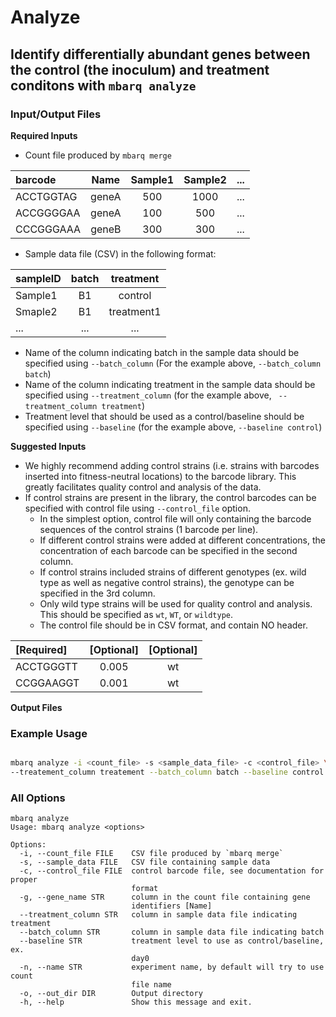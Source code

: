 # Analyze

## Identify differentially abundant genes between the control (the inoculum) and treatment conditons with `mbarq analyze`

### Input/Output Files

**Required Inputs**

- Count file produced by `mbarq merge`

| barcode   | Name | Sample1 | Sample2 | ... |
|:----------| :---: | :---: | :---: | :---: |
| ACCTGGTAG | geneA | 500 | 1000 | ... |
| ACCGGGGAA | geneA | 100 | 500 | ... |
 | CCCGGGAAA | geneB | 300 | 300 | ... |


- Sample data file (CSV) in the following format:

| sampleID | batch | treatment | 
| :--- | :---: | :---: | 
| Sample1 | B1 | control |
| Smaple2 | B1 | treatment1 | 
| ... | ... | ... |

- Name of the column indicating batch in the sample data should be specified using ``--batch_column`` (For the example above, ``--batch_column batch``)
- Name of the column indicating treatment in the sample data should be specified using ``--treatment_column`` (for the example above, `` --treatment_column treatment``)
- Treatment level that should be used as a control/baseline should be specified using ``--baseline`` (for the example above, ``--baseline control``)

**Suggested Inputs**

- We highly recommend adding control strains (i.e. strains with barcodes inserted into fitness-neutral locations) to the barcode library. This greatly facilitates quality control and analysis of the data.
- If control strains are present in the library, the control barcodes can be specified with control file using ``--control_file`` option. 
  - In the simplest option, control file will only containing the barcode sequences of the control strains (1 barcode per line). 
  - If different control strains were added at different concentrations, the concentration of each barcode can be specified in the second column. 
  - If control strains included strains of different genotypes (ex. wild type as well as negative control strains), the genotype can be specified in the 3rd column. 
  - Only wild type strains will be used for quality control and analysis. This should be specified as `wt`, `WT`, or `wildtype`. 
  - The control file should be in CSV format, and contain NO header. 

| [Required] | [Optional] | [Optional] |
|:-----------|:----------:|:----------:|
 |ACCTGGGTT | 0.005 | wt |
| CCGGAAGGT | 0.001 | wt | 


**Output Files**

### Example Usage

```bash 

mbarq analyze -i <count_file> -s <sample_data_file> -c <control_file> \ 
--treatement_column treatement --batch_column batch --baseline control 

```

### All Options

```
mbarq analyze
Usage: mbarq analyze <options>

Options:
  -i, --count_file FILE    CSV file produced by `mbarq merge`
  -s, --sample_data FILE   CSV file containing sample data
  -c, --control_file FILE  control barcode file, see documentation for proper
                           format
  -g, --gene_name STR      column in the count file containing gene
                           identifiers [Name]
  --treatment_column STR   column in sample data file indicating treatment
  --batch_column STR       column in sample data file indicating batch
  --baseline STR           treatment level to use as control/baseline, ex.
                           day0
  -n, --name STR           experiment name, by default will try to use count
                           file name
  -o, --out_dir DIR        Output directory
  -h, --help               Show this message and exit.

```
